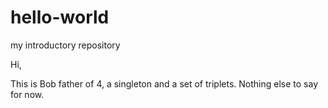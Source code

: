 # hello-world
my introductory repository

Hi,

This is Bob father of 4, a singleton and a set of triplets.
Nothing else to say for now.
